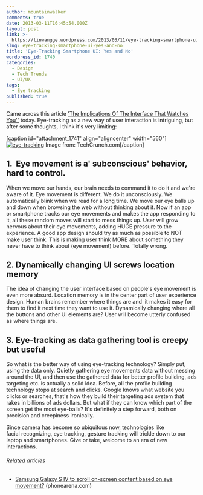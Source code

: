 ```yaml
---
author: mountainwalker
comments: true
date: 2013-03-11T16:45:54.000Z
layout: post
link: >-
  https://linwangge.wordpress.com/2013/03/11/eye-tracking-smartphone-ui-yes-and-no/
slug: eye-tracking-smartphone-ui-yes-and-no
title: 'Eye-Tracking Smartphone UI: Yes and No'
wordpress_id: 1740
categories:
  - Design
  - Tech Trends
  - UI/UX
tags:
  - Eye tracking
published: true
---
```


Came across this article ['The Implications Of The Interface That Watches You''](http://techcrunch.com/2013/03/10/the-implications-of-the-interface-that-watches-you/) today. Eye-tracking as a new way of user interaction is intriguing, but after some thoughts, I think it's very limiting:

[caption id="attachment_1741" align="aligncenter" width="560"][![eye-tracking](http://linwangge.files.wordpress.com/2013/03/eye-tracking.jpg?w=560)](http://linwangge.files.wordpress.com/2013/03/eye-tracking.jpg) Image from: TechCrunch.com[/caption]


## 1.  Eye movement is a' subconscious' behavior, hard to control.


When we move our hands, our brain needs to command it to do it and we're aware of it. Eye movement is different. We do it unconsciously. We automatically blink when we read for a long time. We move our eye balls up and down when browsing the web without thinking about it. Now if an app or smartphone tracks our eye movements and makes the app responding to it, all these random moves will start to mess things up. User will grow nervous about their eye movements, adding HUGE pressure to the experience. A good app design should try as much as possible to NOT make user think. This is making user think MORE about something they never have to think about (eye movement) before. Totally wrong.


## 2. Dynamically changing UI screws location memory


The idea of changing the user interface based on people's eye movement is even more absurd. Location memory is in the center part of user experience design. Human brains remember where things are and  it makes it easy for them to find it next time they want to use it. Dynamically changing where all the buttons and other UI elements are? User will become utterly confused as where things are.


## 3. Eye-tracking as data gathering tool is creepy but useful


So what is the better way of using eye-tracking technology? Simply put, using the data only. Quietly gathering eye movements data without messing around the UI, and then use the gathered data for better profile building, ads targeting etc. is actually a solid idea. Before, all the profile building technology stops at search and clicks. Google knows what website you clicks or searches, that's how they build their targeting ads system that rakes in billions of ads dollars. But what if they can know which part of the screen get the most eye-balls? It's definitely a step forward, both on precision and creepiness ironically.

Since camera has become so ubiquitous now, technologies like facial recognizing, eye tracking, gesture tracking will trickle down to our laptop and smartphones. Give or take, welcome to an era of new interactions.


###### Related articles





	
  * [Samsung Galaxy S IV to scroll on-screen content based on eye movement?](http://www.phonearena.com/news/Samsung-Galaxy-S-IV-to-scroll-on-screen-content-based-on-eye-movement_id40461) (phonearena.com)
